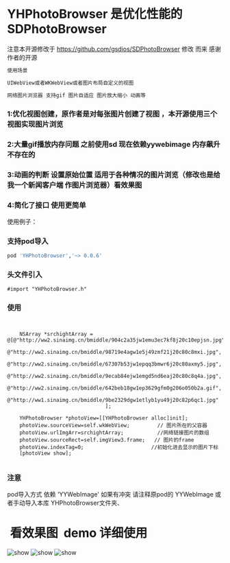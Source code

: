 # YHPhotoBrowser 是优化性能的 SDPhotoBrowser

注意本开源修改于 
https://github.com/gsdios/SDPhotoBrowser 修改
而来 感谢作者的开源

```ruby
使用场景

UIWebView或者WKWebView或者图片布局自定义的视图

网络图片浏览器 支持gif 图片自适应 图片放大缩小 动画等
```


### 1:优化视图创建，原作者是对每张图片创建了视图 ，本开源使用三个视图实现图片浏览

### 2:大量gif播放内存问题 之前使用sd 现在依赖yywebimage 内存飙升不存在的

### 3:动画的判断 设置原始位置 适用于各种情况的图片浏览（修改也是给我一个新闻客户端 作图片浏览器）看效果图

### 4:简化了接口 使用更简单



使用例子：
### 支持pod导入
```ruby
pod 'YHPhotoBrowser','~> 0.0.6'
```


###  头文件引入

```objc
#import "YHPhotoBrowser.h"
```

### 使用

```objc
    
 
    NSArray *srchightArray = @[@"http://ww2.sinaimg.cn/bmiddle/904c2a35jw1emu3ec7kf8j20c10epjsn.jpg",
                               @"http://ww2.sinaimg.cn/bmiddle/98719e4agw1e5j49zmf21j20c80c8mxi.jpg",
                               @"http://ww2.sinaimg.cn/bmiddle/67307b53jw1epqq3bmwr6j20c80axmy5.jpg",
                               @"http://ww2.sinaimg.cn/bmiddle/9ecab84ejw1emgd5nd6eaj20c80c8q4a.jpg",
                               @"http://ww2.sinaimg.cn/bmiddle/642beb18gw1ep3629gfm0g206o050b2a.gif",
                               @"http://ww1.sinaimg.cn/bmiddle/9be2329dgw1etlyb1yu49j20c82p6qc1.jpg"
                                ];

    YHPhotoBrowser *photoView=[[YHPhotoBrowser alloc]init];
    photoView.sourceView=self.wkWebView;         // 图片所在的父容器
    photoView.urlImgArr=srchightArray;           //网络链接图片的数组
    photoView.sourceRect=self.imgView3.frame;   // 图片的frame
    photoView.indexTag=0;                      //初始化进去显示的图片下标
    [photoView show];
 
```

### 注意 
pod导入方式 依赖 'YYWebImage'
如果有冲突 请注释原pod的 YYWebImage 或者手动导入本库 YHPhotoBrowser文件夹、

#  看效果图  demo 详细使用

 <img src="https://raw.githubusercontent.com/hackxhj/YHPhotoBrowser/master/png/yh.gif" alt="show" title="show">

 <img src="https://raw.githubusercontent.com/hackxhj/YHPhotoBrowser/master/png/mem.png" alt="show" title="show">
 
 <img src="https://raw.githubusercontent.com/hackxhj/YHPhotoBrowser/master/png/ok.gif" alt="show" title="show">


